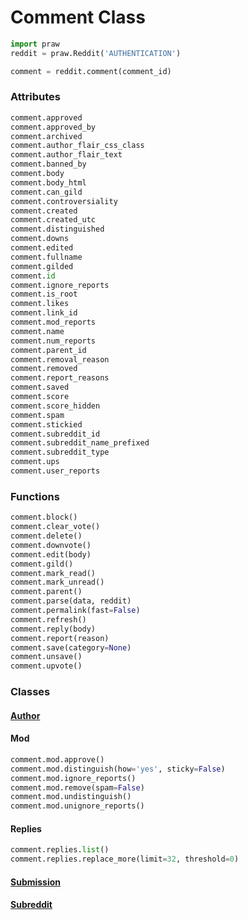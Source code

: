 # Comment Class

```python
import praw
reddit = praw.Reddit('AUTHENTICATION')

comment = reddit.comment(comment_id)
```

### Attributes

```python
comment.approved
comment.approved_by
comment.archived
comment.author_flair_css_class
comment.author_flair_text
comment.banned_by
comment.body
comment.body_html
comment.can_gild
comment.controversiality
comment.created
comment.created_utc
comment.distinguished
comment.downs
comment.edited
comment.fullname
comment.gilded
comment.id
comment.ignore_reports
comment.is_root
comment.likes
comment.link_id
comment.mod_reports
comment.name
comment.num_reports
comment.parent_id
comment.removal_reason
comment.removed
comment.report_reasons
comment.saved
comment.score
comment.score_hidden
comment.spam
comment.stickied
comment.subreddit_id
comment.subreddit_name_prefixed
comment.subreddit_type
comment.ups
comment.user_reports
```

### Functions

```python
comment.block()
comment.clear_vote()
comment.delete()
comment.downvote()
comment.edit(body)
comment.gild()
comment.mark_read()
comment.mark_unread()
comment.parent()
comment.parse(data, reddit)
comment.permalink(fast=False)
comment.refresh()
comment.reply(body)
comment.report(reason)
comment.save(category=None)
comment.unsave()
comment.upvote()
```

### Classes

#### [Author](https://github.com/kimpeek/reddit_bots/blob/master/objects/Redditor.md)

#### Mod

```python
comment.mod.approve()
comment.mod.distinguish(how='yes', sticky=False)
comment.mod.ignore_reports()
comment.mod.remove(spam=False)
comment.mod.undistinguish()
comment.mod.unignore_reports()
```

#### Replies

```python
comment.replies.list()
comment.replies.replace_more(limit=32, threshold=0)
```

#### [Submission](https://github.com/kimpeek/reddit_bots/blob/master/objects/Submission.md)

#### [Subreddit](https://github.com/kimpeek/reddit_bots/blob/master/objects/Subreddit.md)
